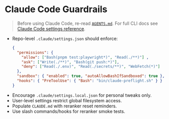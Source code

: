 # Claude Code Guardrails

> Before using Claude Code, re-read [`AGENTS.md`](../AGENTS.md). For full CLI docs see [Claude Code settings reference](https://docs.anthropic.com/en/docs/claude-code/settings).

- Repo-level `.claude/settings.json` should enforce:
  ```json
  {
    "permissions": {
      "allow": ["Bash(pnpm test:playwright*)", "Read(./**)"] ,
      "ask": ["Write(./**)", "Bash(git push:*)"],
      "deny": ["Read(./.env)", "Read(./secrets/**)", "WebFetch(*)"]
    },
    "sandbox": { "enabled": true, "autoAllowBashIfSandboxed": true },
    "hooks": { "PreToolUse": { "Bash": "bin/claude-preflight.sh" } }
  }
  ```
- Encourage `.claude/settings.local.json` for personal tweaks only.
- User-level settings restrict global filesystem access.
- Populate `CLAUDE.md` with reranker reset reminders.
- Use slash commands/hooks for reranker smoke tests.
